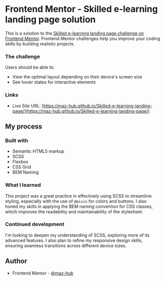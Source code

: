# Frontend Mentor - Skilled e-learning landing page solution

This is a solution to the [Skilled e-learning landing page challenge on Frontend Mentor](https://www.frontendmentor.io/challenges/skilled-elearning-landing-page-S1ObDrZ8q). Frontend Mentor challenges help you improve your coding skills by building realistic projects.

### The challenge

Users should be able to:

- View the optimal layout depending on their device's screen size
- See hover states for interactive elements

### Links

- Live Site URL: [https://maz-hub.github.io/Skilled-e-learning-landing-page/](https://maz-hub.github.io/Skilled-e-learning-landing-page/)

## My process

### Built with

- Semantic HTML5 markup
- SCSS
- Flexbox
- CSS Grid
- BEM Naming

### What I learned

This project was a great practice in effectively using SCSS to streamline styling, especially with the use of `@mixin` for colors and buttons. I also honed my skills in applying the BEM naming convention for CSS classes, which improves the readability and maintainability of the stylesheet.

### Continued development

I'm looking to deepen my understanding of SCSS, exploring more of its advanced features. I also plan to refine my responsive design skills, ensuring seamless transitions across different device sizes.

## Author

- Frontend Mentor - [@maz-hub](https://www.frontendmentor.io/profile/maz-hub)

